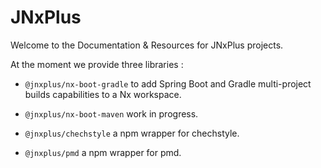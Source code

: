 # JNxPlus

Welcome to the Documentation & Resources for JNxPlus projects.

At the moment we provide three libraries :

- `@jnxplus/nx-boot-gradle`
  to add Spring Boot and Gradle multi-project builds capabilities to a Nx workspace.

- `@jnxplus/nx-boot-maven`
  work in progress.

- `@jnxplus/chechstyle`
  a npm wrapper for chechstyle.

- `@jnxplus/pmd`
  a npm wrapper for pmd.
